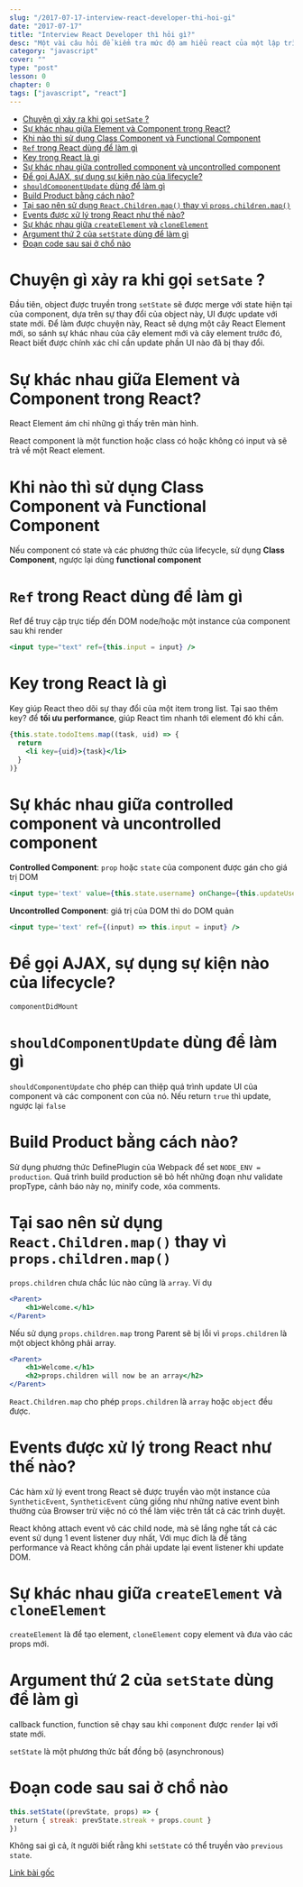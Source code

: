 ```yaml
---
slug: "/2017-07-17-interview-react-developer-thi-hoi-gi"
date: "2017-07-17"
title: "Interview React Developer thì hỏi gì?"
desc: "Một vài câu hỏi để kiểm tra mức độ am hiểu react của một lập trình viên frontend"
category: "javascript"
cover: ""
type: "post"
lesson: 0
chapter: 0
tags: ["javascript", "react"]
---
```


<!-- TOC -->

- [Chuyện gì xảy ra khi gọi `setSate` ?](#chuyện-gì-xảy-ra-khi-gọi-setsate-)
- [Sự khác nhau giữa Element và Component trong React?](#sự-khác-nhau-giữa-element-và-component-trong-react)
- [Khi nào thì sử dụng Class Component và Functional Component](#khi-nào-thì-sử-dụng-class-component-và-functional-component)
- [`Ref` trong React dùng để làm gì](#ref-trong-react-dùng-để-làm-gì)
- [Key trong React là gì](#key-trong-react-là-gì)
- [Sự khác nhau giữa controlled component và uncontrolled component](#sự-khác-nhau-giữa-controlled-component-và-uncontrolled-component)
- [Để gọi AJAX, sự dụng sự kiện nào của lifecycle?](#để-gọi-ajax-sự-dụng-sự-kiện-nào-của-lifecycle)
- [`shouldComponentUpdate` dùng để làm gì](#shouldcomponentupdate-dùng-để-làm-gì)
- [Build Product bằng cách nào?](#build-product-bằng-cách-nào)
- [Tại sao nên sử dụng `React.Children.map()` thay vì `props.children.map()`](#tại-sao-nên-sử-dụng-reactchildrenmap-thay-vì-propschildrenmap)
- [Events được xử lý trong React như thế nào?](#events-được-xử-lý-trong-react-như-thế-nào)
- [Sự khác nhau giữa `createElement` và `cloneElement`](#sự-khác-nhau-giữa-createelement-và-cloneelement)
- [Argument thứ 2 của `setState` dùng để làm gì](#argument-thứ-2-của-setstate-dùng-để-làm-gì)
- [Đoạn code sau sai ở chổ nào](#đoạn-code-sau-sai-ở-chổ-nào)

<!-- /TOC -->

# Chuyện gì xảy ra khi gọi `setSate` ?

Đầu tiên, object được truyền trong <code>setState</code> sẽ được merge với state hiện tại của component, dựa trên sự thay đổi của object này, UI được update với state mới. Để làm được chuyện này, React sẽ dựng một cây React Element mới, so sánh sự khác nhau của cây element mới và cây element trước đó, React biết được chính xác chỉ cần update phần UI nào đã bị thay đổi.

# Sự khác nhau giữa Element và Component trong React?

React Element ám chỉ những gì thấy trên màn hình.

React component là một function hoặc class có hoặc không có input và sẽ trả về một React element.

# Khi nào thì sử dụng Class Component và Functional Component

Nếu component có state và các phương thức của lifecycle, sử dụng **Class Component**, ngược lại dùng **functional component**

# `Ref` trong React dùng để làm gì

Ref để truy cập trực tiếp đến DOM node/hoặc một instance của component sau khi render

```jsx
<input type="text" ref={this.input = input} />
```

# Key trong React là gì

Key giúp React theo dõi sự thay đổi của một item trong list. Tại sao thêm key? để **tối ưu performance**, giúp React tìm nhanh tới element đó khi cần.

```jsx
{this.state.todoItems.map((task, uid) => {
  return
    <li key={uid}>{task}</li>
  }
)}
```

# Sự khác nhau giữa controlled component và uncontrolled component

**Controlled Component**: `prop` hoặc `state` của component được gán cho giá trị DOM

```jsx
<input type='text' value={this.state.username} onChange={this.updateUsername} />
```

**Uncontrolled Component**: giá trị của DOM thì do DOM quản

```jsx
<input type='text' ref={(input) => this.input = input} />
```

# Để gọi AJAX, sự dụng sự kiện nào của lifecycle?

`componentDidMount`

# `shouldComponentUpdate` dùng để làm gì

`shouldComponentUpdate` cho phép can thiệp quá trình update UI của component và các component con của nó. Nếu return `true` thì update, ngược lại `false`

# Build Product bằng cách nào?

Sử dụng phương thức DefinePlugin của Webpack để set `NODE_ENV = production`. Quá trình build production sẽ bỏ hết những đoạn như validate propType, cảnh báo này nọ, minify code, xóa comments.

# Tại sao nên sử dụng `React.Children.map()` thay vì `props.children.map()`

`props.children` chưa chắc lúc nào cũng là `array`. Ví dụ

```jsx
<Parent>
    <h1>Welcome.</h1>
</Parent>
```

Nếu sử dụng `props.children.map` trong Parent sẽ bị lỗi vì `props.children` là một object không phải array.

```jsx
<Parent>
    <h1>Welcome.</h1>
    <h2>props.children will now be an array</h2>
</Parent>
```

`React.Children.map` cho phép `props.children` là `array` hoặc `object` đều được.

# Events được xử lý trong React như thế nào?

Các hàm xử lý event trong React sẽ được truyền vào một instance của `SyntheticEvent`, `SyntheticEvent` cũng giống như những native event bình thường của Browser trừ việc nó có thể làm việc trên tất cả các trình duyệt.

React không attach event vô các child node, mà sẽ lắng nghe tất cả các event sử dụng 1 event listener duy nhất, Với mục đích là để tăng performance và React không cần phải update lại event listener khi update DOM.

# Sự khác nhau giữa `createElement` và `cloneElement`

`createElement` là để tạo element, `cloneElement` copy element và đưa vào các props mới.

# Argument thứ 2 của `setState` dùng để làm gì

callback function, function sẽ chạy sau khi `component` được `render` lại với state mới.

`setState` là một phương thức bất đồng bộ (asynchronous)

# Đoạn code sau sai ở chổ nào

```jsx
this.setState((prevState, props) => {
 return { streak: prevState.streak + props.count }
})
```

Không sai gì cả, ít người biết rằng khi `setState` có thể truyền vào `previous state`.


[Link bài gốc](https://tylermcginnis.com/react-interview-questions/)

